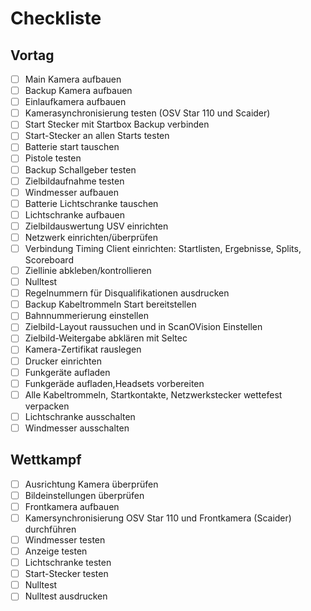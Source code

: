 # Checkliste

## Vortag

- [ ] Main Kamera aufbauen
- [ ] Backup Kamera aufbauen
- [ ] Einlaufkamera aufbauen
- [ ] Kamerasynchronisierung testen (OSV Star 110 und Scaider)
- [ ] Start Stecker mit Startbox Backup verbinden
- [ ] Start-Stecker an allen Starts testen
- [ ] Batterie start tauschen
- [ ] Pistole testen
- [ ] Backup Schallgeber testen
- [ ] Zielbildaufnahme testen
- [ ] Windmesser aufbauen
- [ ] Batterie Lichtschranke tauschen
- [ ] Lichtschranke aufbauen
- [ ] Zielbildauswertung USV einrichten
- [ ] Netzwerk einrichten/überprüfen
- [ ] Verbindung Timing Client einrichten: Startlisten, Ergebnisse, Splits, Scoreboard
- [ ] Ziellinie abkleben/kontrollieren
- [ ] Nulltest
- [ ] Regelnummern für Disqualifikationen ausdrucken
- [ ] Backup Kabeltrommeln Start bereitstellen
- [ ] Bahnnummerierung einstellen
- [ ] Zielbild-Layout raussuchen und in ScanOVision Einstellen
- [ ] Zielbild-Weitergabe abklären mit Seltec
- [ ] Kamera-Zertifikat rauslegen
- [ ] Drucker einrichten
- [ ] Funkgeräte aufladen
- [ ] Funkgeräde aufladen,Headsets vorbereiten
- [ ] Alle Kabeltrommeln, Startkontakte, Netzwerkstecker wettefest verpacken
- [ ] Lichtschranke ausschalten
- [ ] Windmesser ausschalten

## Wettkampf

- [ ] Ausrichtung Kamera überprüfen
- [ ] Bildeinstellungen überprüfen
- [ ] Frontkamera aufbauen
- [ ] Kamersynchronisierung OSV Star 110 und Frontkamera (Scaider) durchführen
- [ ] Windmesser testen
- [ ] Anzeige testen
- [ ] Lichtschranke testen
- [ ] Start-Stecker testen
- [ ] Nulltest
- [ ] Nulltest ausdrucken